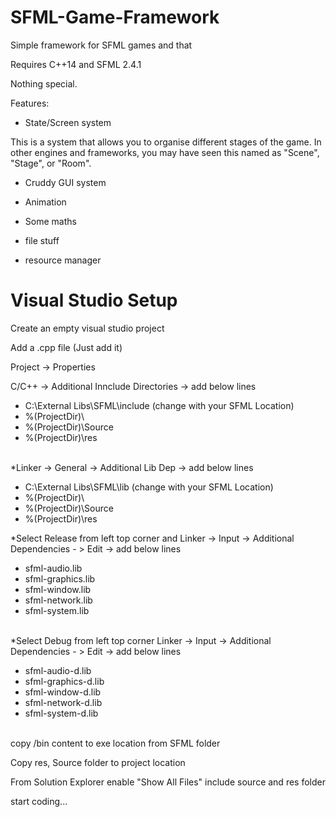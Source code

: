 # SFML-Game-Framework
Simple framework for SFML games and that


Requires C++14 and SFML 2.4.1

Nothing special.



Features:

* State/Screen system

This is a system that allows you to organise different stages of the game. In other engines and frameworks, you may have seen this named as "Scene", "Stage", or "Room".

* Cruddy GUI system

* Animation

* Some maths

* file stuff

* resource manager

# Visual Studio Setup

Create an empty visual studio project

Add a .cpp file (Just add it)

Project -> Properties

C/C++ -> Additional Innclude Directories -> add below lines 
</br>

<ul>
<li>C:\External Libs\SFML\include (change with your SFML Location) </li>
<li>%(ProjectDir)\</li>
<li>%(ProjectDir)\Source</li>
<li>%(ProjectDir)\res</li>
</ul>
</br>
*Linker -> General -> Additional Lib Dep -> add below lines
</br>
<ul>
<li>C:\External Libs\SFML\lib (change with your SFML Location) </li>
<li>%(ProjectDir)\</li>
<li>%(ProjectDir)\Source</li>
<li>%(ProjectDir)\res</li>
</ul>

*Select Release from left top corner and 
Linker -> Input -> Additional Dependencies - > Edit -> add below lines
</br>
<ul>
 <li>sfml-audio.lib</li>
 <li>sfml-graphics.lib</li>
 <li>sfml-window.lib</li>
 <li>sfml-network.lib</li>
 <li>sfml-system.lib</li>
</ul>
</br>
*Select Debug from left top corner 
Linker -> Input -> Additional Dependencies - > Edit -> add below lines
</br>
<ul>
 <li>sfml-audio-d.lib</li>
 <li>sfml-graphics-d.lib</li>
 <li>sfml-window-d.lib</li>
 <li>sfml-network-d.lib</li>
 <li>sfml-system-d.lib</li>
</ul>
</br>
copy /bin content to exe location from SFML folder

Copy res, Source folder to project location

From Solution Explorer enable "Show All Files"
include source and res folder

start coding...
 
